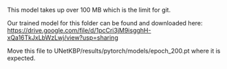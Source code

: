 This model takes up over 100 MB which is the limit for git.

Our trained model for this folder can be found and downloaded here: 
https://drive.google.com/file/d/1pcCri3jM9isgghH-xQa16TkJxLbWzLwj/view?usp=sharing

Move this file to UNetKBP/results/pytorch/models/epoch_200.pt where it is expected.